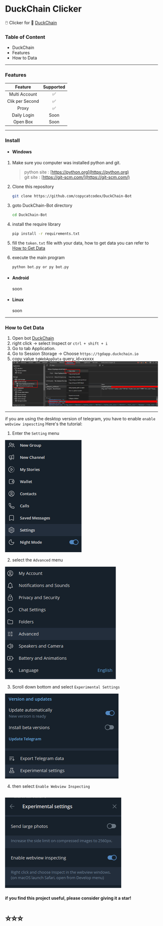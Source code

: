 # DuckChain Clicker
🖱️ Clicker for 🦆 [DuckChain](https://t.me/DuckChain_bot/quack?startapp=LCsh43WH)

### Table of Content
- DuckChain 
- Features
- How to Data
---
### Features
| Feature                             | Supported |
|:-----------------------------------:|:----:|
| Multi Account                       |✅|
| Clik per Second          |✅|
| Proxy          |✅|
| Daily Login          | Soon|
| Open Box          | Soon|

---
### Install
- #### Windows

1. Make sure you computer was installed python and git.
   
   > python site : [https://python.org](https://python.org)   
   > git site : [https://git-scm.com/](https://git-scm.com/)

2. Clone this repository
   ```bash
   git clone https://github.com/copycatcodex/DuckChain-Bot
   ```

3. goto DuckChain-Bot directory
   ```bash
   cd DuckChain-Bot
   ```

4. install the require library
   ```bash
   pip install -r requirements.txt
   ```

5. fill the `token.txt` file with your data, how to get data you can refer to [How to Get Data](#how-to-get-data)

6. execute the main program 
   ```bash
   python bot.py or py bot.py
   ```
- #### Android
   soon
- #### Linux
   soon
---
### How to Get Data
1. Open bot [DuckChain](https://t.me/DuckChain_bot/quack?startapp=LCsh43WH)
2. right click -> select Inspect or ```ctrl + shift + i```
3. Go to tab Application.
4. Go to Session Storage -> Choose ```https://tgdapp.duckchain.io```
5. copy value ```tgWebAppData``` query_id=xxxxx
![alt text](Images/image.png)

---
if you are using the desktop version of telegram, you have to enable ```enable webview inpescting``` Here's the tutorial:
1. Enter the ```Setting``` menu
   
![alt text](Images/image-2.png)

2. select the ```Advanced``` menu
   
![alt text](Images/image-3.png)

3. Scroll down bottom and select ```Experimental Settings```
   
![alt text](Images/image-4.png)

4. then select ```Enable Webview Inspecting```
   
![alt text](Images/image-5.png)
---

#### if you find this project useful, please consider giving it a star!

# ⭐⭐⭐
